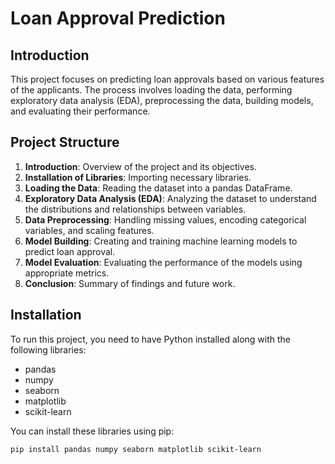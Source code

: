# Loan Approval Prediction

## Introduction

This project focuses on predicting loan approvals based on various features of the applicants. The process involves loading the data, performing exploratory data analysis (EDA), preprocessing the data, building models, and evaluating their performance.

## Project Structure

1. **Introduction**: Overview of the project and its objectives.
2. **Installation of Libraries**: Importing necessary libraries.
3. **Loading the Data**: Reading the dataset into a pandas DataFrame.
4. **Exploratory Data Analysis (EDA)**: Analyzing the dataset to understand the distributions and relationships between variables.
5. **Data Preprocessing**: Handling missing values, encoding categorical variables, and scaling features.
6. **Model Building**: Creating and training machine learning models to predict loan approval.
7. **Model Evaluation**: Evaluating the performance of the models using appropriate metrics.
8. **Conclusion**: Summary of findings and future work.

## Installation

To run this project, you need to have Python installed along with the following libraries:
- pandas
- numpy
- seaborn
- matplotlib
- scikit-learn

You can install these libraries using pip:
```bash
pip install pandas numpy seaborn matplotlib scikit-learn

